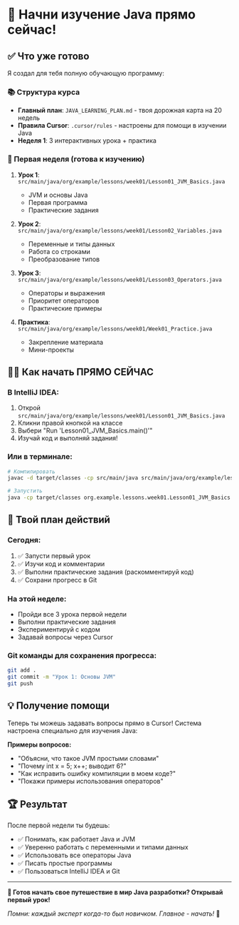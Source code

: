 # 🚀 Начни изучение Java прямо сейчас!

## ✅ Что уже готово

Я создал для тебя полную обучающую программу:

### 📚 Структура курса
- **Главный план**: `JAVA_LEARNING_PLAN.md` - твоя дорожная карта на 20 недель
- **Правила Cursor**: `.cursor/rules` - настроены для помощи в изучении Java
- **Неделя 1**: 3 интерактивных урока + практика

### 🎯 Первая неделя (готова к изучению)
1. **Урок 1**: `src/main/java/org/example/lessons/week01/Lesson01_JVM_Basics.java`
   - JVM и основы Java
   - Первая программа
   - Практические задания

2. **Урок 2**: `src/main/java/org/example/lessons/week01/Lesson02_Variables.java`
   - Переменные и типы данных
   - Работа со строками
   - Преобразование типов

3. **Урок 3**: `src/main/java/org/example/lessons/week01/Lesson03_Operators.java`
   - Операторы и выражения
   - Приоритет операторов
   - Практические примеры

4. **Практика**: `src/main/java/org/example/lessons/week01/Week01_Practice.java`
   - Закрепление материала
   - Мини-проекты

## 🏃‍♂️ Как начать ПРЯМО СЕЙЧАС

### В IntelliJ IDEA:
1. Открой `src/main/java/org/example/lessons/week01/Lesson01_JVM_Basics.java`
2. Кликни правой кнопкой на классе
3. Выбери "Run 'Lesson01_JVM_Basics.main()'"
4. Изучай код и выполняй задания!

### Или в терминале:
```bash
# Компилировать
javac -d target/classes -cp src/main/java src/main/java/org/example/lessons/week01/Lesson01_JVM_Basics.java

# Запустить  
java -cp target/classes org.example.lessons.week01.Lesson01_JVM_Basics
```

## 🎯 Твой план действий

### Сегодня:
1. ✅ Запусти первый урок
2. ✅ Изучи код и комментарии
3. ✅ Выполни практические задания (раскомментируй код)
4. ✅ Сохрани прогресс в Git

### На этой неделе:
- Пройди все 3 урока первой недели
- Выполни практические задания
- Экспериментируй с кодом
- Задавай вопросы через Cursor

### Git команды для сохранения прогресса:
```bash
git add .
git commit -m "Урок 1: Основы JVM"
git push
```

## 💡 Получение помощи

Теперь ты можешь задавать вопросы прямо в Cursor! Система настроена специально для изучения Java:

**Примеры вопросов:**
- "Объясни, что такое JVM простыми словами"
- "Почему int x = 5; x++; выводит 6?"
- "Как исправить ошибку компиляции в моем коде?"
- "Покажи примеры использования операторов"

## 🏆 Результат

После первой недели ты будешь:
- ✅ Понимать, как работает Java и JVM
- ✅ Уверенно работать с переменными и типами данных
- ✅ Использовать все операторы Java
- ✅ Писать простые программы
- ✅ Пользоваться IntelliJ IDEA и Git

---

**🚀 Готов начать свое путешествие в мир Java разработки? Открывай первый урок!**

*Помни: каждый эксперт когда-то был новичком. Главное - начать!* 💪 